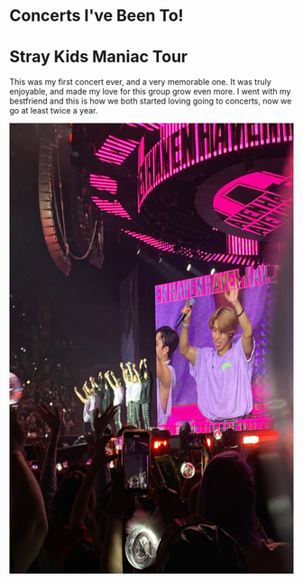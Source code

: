 <html>

# Concerts I've Been To!

<head> 
 <title> Sofia's Concerts </title> 
  <style>
  body {background:C8A2C8;}
  </style>
</head>

<h1> Stray Kids Maniac Tour </h1>
<p> This was my first concert ever, and a very memorable one. It was truly enjoyable, and made my love for this group grow even more. I went with my bestfriend and this is how we both started loving going to concerts, now we go at least twice a year. </p> 
<img src="IMG_3749.jpg" width= "700" height= "800"
</html>
